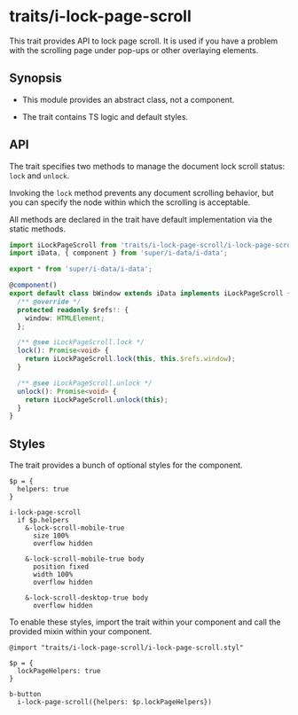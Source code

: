 # traits/i-lock-page-scroll

This trait provides API to lock page scroll.
It is used if you have a problem with the scrolling page under pop-ups or other overlaying elements.

## Synopsis

* This module provides an abstract class, not a component.

* The trait contains TS logic and default styles.

## API

The trait specifies two methods to manage the document lock scroll status: `lock` and `unlock`.

Invoking the `lock` method prevents any document scrolling behavior,
but you can specify the node within which the scrolling is acceptable.

All methods are declared in the trait have default implementation via the static methods.

```typescript
import iLockPageScroll from 'traits/i-lock-page-scroll/i-lock-page-scroll';
import iData, { component } from 'super/i-data/i-data';

export * from 'super/i-data/i-data';

@component()
export default class bWindow extends iData implements iLockPageScroll {
  /** @override */
  protected readonly $refs!: {
    window: HTMLElement;
  };

  /** @see iLockPageScroll.lock */
  lock(): Promise<void> {
    return iLockPageScroll.lock(this, this.$refs.window);
  }

  /** @see iLockPageScroll.unlock */
  unlock(): Promise<void> {
    return iLockPageScroll.unlock(this);
  }
}
```

## Styles

The trait provides a bunch of optional styles for the component.

```stylus
$p = {
  helpers: true
}

i-lock-page-scroll
  if $p.helpers
    &-lock-scroll-mobile-true
      size 100%
      overflow hidden

    &-lock-scroll-mobile-true body
      position fixed
      width 100%
      overflow hidden

    &-lock-scroll-desktop-true body
      overflow hidden
```

To enable these styles, import the trait within your component and call the provided mixin within your component.

```stylus
@import "traits/i-lock-page-scroll/i-lock-page-scroll.styl"

$p = {
  lockPageHelpers: true
}

b-button
  i-lock-page-scroll({helpers: $p.lockPageHelpers})
```
